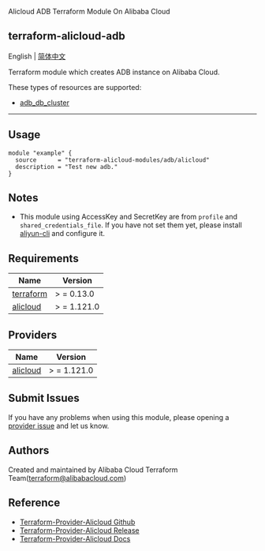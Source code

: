 Alicloud ADB Terraform Module On Alibaba Cloud

terraform-alicloud-adb
---

English | [简体中文](README-CN.md)

Terraform module which creates ADB instance on Alibaba Cloud.

These types of resources are supported:

* [adb_db_cluster](https://registry.terraform.io/providers/aliyun/alicloud/latest/docs/resources/adb_db_cluster)

----------------------

## Usage

```hcl
module "example" {
  source      = "terraform-alicloud-modules/adb/alicloud"
  description = "Test new adb."
}
```

## Notes

* This module using AccessKey and SecretKey are from `profile` and `shared_credentials_file`. If you have not set them
  yet, please install [aliyun-cli](https://github.com/aliyun/aliyun-cli#installation) and configure it.

## Requirements

| Name | Version |
|------|---------|
| <a name="requirement_terraform"></a> [terraform](#requirement\_terraform) | > = 0.13.0 |
| <a name="requirement_alicloud"></a> [alicloud](#requirement\_alicloud) | > = 1.121.0 |

## Providers

| Name | Version |
|------|---------|
| <a name="provider_alicloud"></a> [alicloud](#provider\_alicloud) | > = 1.121.0 |

## Submit Issues

If you have any problems when using this module, please opening
a [provider issue](https://github.com/aliyun/terraform-provider-alicloud/issues/new) and let us know.

## Authors

Created and maintained by Alibaba Cloud Terraform Team(terraform@alibabacloud.com)

## Reference

* [Terraform-Provider-Alicloud Github](https://github.com/terraform-providers/terraform-provider-alicloud)
* [Terraform-Provider-Alicloud Release](https://releases.hashicorp.com/terraform-provider-alicloud/)
* [Terraform-Provider-Alicloud Docs](https://www.terraform.io/docs/providers/alicloud/index.html)
